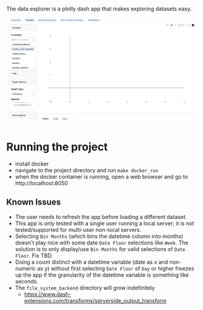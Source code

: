 The data explorer is a plotly dash app that makes exploring datasets easy.

![Loading GIF](https://github.com/shane-kercheval/explore-data/blob/main/explore-data.gif)

# Running the project

- install docker
- navigate to the project directory and run `make docker_run`
- when the docker container is running, open a web browser and go to http://localhost:8050

## Known Issues

- The user needs to refresh the app before loading a different dataset.
- This app is only tested with a single user running a local server; it is not tested/supported for multi-user non-local servers.
- Selecting `Bin Months` (which bins the datetime column into months) doesn't play nice with some date `Date Floor` selections like `Week`. The solution is to only display/use `Bin Months` for valid selections of `Date Floor`. Fix TBD.
- Doing a count distinct with a datetime variable (date as x and non-numeric as y) without first selecting `Date Floor` of `Day` or higher freezes up the app if the granularity of the datetime variable is something like seconds.
- The `file_system_backend` directory will grow indefinitely
    - https://www.dash-extensions.com/transforms/serverside_output_transform
